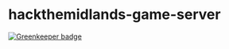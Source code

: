 # hackthemidlands-game-server

[![Greenkeeper badge](https://badges.greenkeeper.io/ukmadlz/hackthemidlands-game-server.svg)](https://greenkeeper.io/)